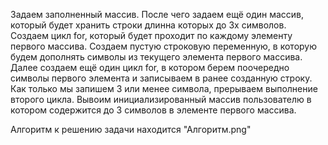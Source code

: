 Задаем заполненный массив. 
После чего задаем ещё один массив, который будет хранить строки длинна которых до 3х символов.
Создаем цикл for, который будет проходит по каждому элементу первого массива.
Создаем пустую строковую переменную, в которую будем дополнять символы из текущего элемента первого массива. 
Далее создаем ещё один цикл for, в котором берем поочередно символы первого элемента и записываем в ранее созданную строку.
Как только мы запишем 3 или менее символа, прерываем выполнение второго цикла.
Вывоим инициализированный массив пользователю в котором содержится до 3 символов в элементе первого массива.

Алгоритм к решению задачи находится "Алгоритм.png"
